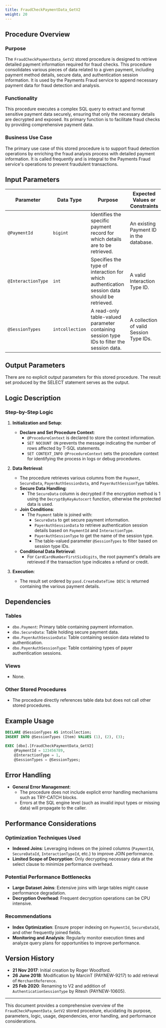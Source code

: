```yaml
---
title: FraudCheckPaymentData_GetV2
weight: 20
---
```

## Procedure Overview

### Purpose
The `FraudCheckPaymentData_GetV2` stored procedure is designed to retrieve detailed payment information required for fraud checks. This procedure consolidates various pieces of data related to a given payment, including payment method details, secure data, and authentication session information. It is used by the Payments Fraud service to append necessary payment data for fraud detection and analysis.

### Functionality
This procedure executes a complex SQL query to extract and format sensitive payment data securely, ensuring that only the necessary details are decrypted and exposed. Its primary function is to facilitate fraud checks by providing comprehensive payment data.

### Business Use Case
The primary use case of this stored procedure is to support fraud detection operations by enriching the fraud analysis process with detailed payment information. It is called frequently and is integral to the Payments Fraud service's operations to prevent fraudulent transactions.

## Input Parameters

| Parameter       | Data Type         | Purpose                                                                                     | Expected Values or Constraints                         |
|-----------------|-------------------|---------------------------------------------------------------------------------------------|-------------------------------------------------------|
| `@PaymentId`    | `bigint`          | Identifies the specific payment record for which details are to be retrieved.              | An existing Payment ID in the database.               |
| `@InteractionType` | `int`         | Specifies the type of interaction for which authentication session data should be retrieved. | A valid Interaction Type ID.                          |
| `@SessionTypes` | `intcollection`   | A read-only table-valued parameter containing session type IDs to filter the session data. | A collection of valid Session Type IDs.               |

## Output Parameters

There are no explicit output parameters for this stored procedure. The result set produced by the SELECT statement serves as the output.

## Logic Description

### Step-by-Step Logic

1. **Initialization and Setup**:
    - **Declare and Set Procedure Context**: 
      - `@ProcedureContext` is declared to store the context information.
      - `SET NOCOUNT ON` prevents the message indicating the number of rows affected by T-SQL statements.
      - `SET CONTEXT_INFO @ProcedureContext` sets the procedure context for identifying the process in logs or debug procedures.

2. **Data Retrieval**:
    - The procedure retrieves various columns from the `Payment`, `SecureData`, `PayerAuthSessionData`, and `PayerAuthSessionType` tables.
    - **Secure Data Handling**:
      - The `SecureData` column is decrypted if the encryption method is 1 using the `DecryptByKeyAutocert` function, otherwise the protected data is used.
    - **Join Conditions**:
      - The `Payment` table is joined with:
        - `SecureData` to get secure payment information.
        - `PayerAuthSessionData` to retrieve authentication session details based on `PaymentId` and `InteractionType`.
        - `PayerAuthSessionType` to get the name of the session type.
        - The table-valued parameter `@SessionTypes` to filter based on session type IDs.
    - **Conditional Data Retrieval**:
      - For `CardCardNumberFirstSixDigits`, the root payment's details are retrieved if the transaction type indicates a refund or credit.
      
3. **Execution**:
    - The result set ordered by `pasd.CreateDateTime DESC` is returned containing the various payment details.

## Dependencies

### Tables
- `dbo.Payment`: Primary table containing payment information.
- `dbo.SecureData`: Table holding secure payment data.
- `dbo.PayerAuthSessionData`: Table containing session data related to authentication.
- `dbo.PayerAuthSessionType`: Table containing types of payer authentication sessions.

### Views
- None.

### Other Stored Procedures
- The procedure directly references table data but does not call other stored procedures.

## Example Usage

```sql
DECLARE @SessionTypes AS intcollection;
INSERT INTO @SessionTypes (Item) VALUES (1), (2), (3);

EXEC [dbo].[FraudCheckPaymentData_GetV2]
    @PaymentId = 123456789,
    @InteractionType = 1,
    @SessionTypes = @SessionTypes;
```

## Error Handling

- **General Error Management**:
  - The procedure does not include explicit error handling mechanisms such as TRY-CATCH blocks.
  - Errors at the SQL engine level (such as invalid input types or missing data) will propagate to the caller.
  
## Performance Considerations

### Optimization Techniques Used
- **Indexed Joins**: Leveraging indexes on the joined columns (`PaymentId`, `SecureDataId`, `InteractionTypeId`, etc.) to improve JOIN performance.
- **Limited Scope of Decryption**: Only decrypting necessary data at the select clause to minimize performance overhead.

### Potential Performance Bottlenecks
- **Large Dataset Joins**: Extensive joins with large tables might cause performance degradation.
- **Decryption Overhead**: Frequent decryption operations can be CPU intensive.

### Recommendations
- **Index Optimization**: Ensure proper indexing on `PaymentId`, `SecureDataId`, and other frequently joined fields.
- **Monitoring and Analysis**: Regularly monitor execution times and analyze query plans for opportunities to improve performance.

## Version History

- **21 Nov 2017**: Initial creation by Roger Woodford.
- **26 June 2018**: Modification by MarcinT (PAYNEW-9217) to add retrieval of `MerchantReference`.
- **25 Feb 2020**: Renaming to V2 and addition of `AuthenticationSessionType` by Ritesh (PAYNEW-10605).

---

This document provides a comprehensive overview of the `FraudCheckPaymentData_GetV2` stored procedure, elucidating its purpose, parameters, logic, usage, dependencies, error handling, and performance considerations.